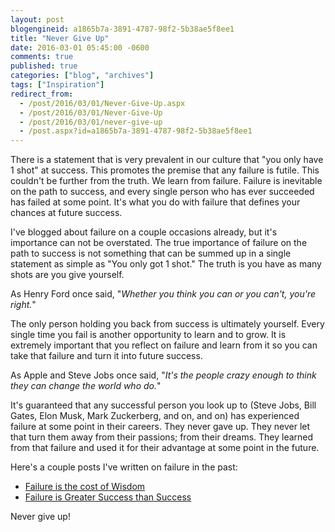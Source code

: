```yaml
---
layout: post
blogengineid: a1865b7a-3891-4787-98f2-5b38ae5f8ee1
title: "Never Give Up"
date: 2016-03-01 05:45:00 -0600
comments: true
published: true
categories: ["blog", "archives"]
tags: ["Inspiration"]
redirect_from: 
  - /post/2016/03/01/Never-Give-Up.aspx
  - /post/2016/03/01/Never-Give-Up
  - /post/2016/03/01/never-give-up
  - /post.aspx?id=a1865b7a-3891-4787-98f2-5b38ae5f8ee1
---
```

<!-- more -->

There is a statement that is very prevalent in our culture that "you only have 1 shot" at success. This promotes the premise that any failure is futile. This couldn't be further from the truth. We learn from failure. Failure is inevitable on the path to success, and every single person who has ever succeeded has failed at some point. It's what you do with failure that defines your chances at future success.

I've blogged about failure on a couple occasions already, but it's importance can not be overstated. The true importance of failure on the path to success is not something that can be summed up in a single statement as simple as "You only got 1 shot." The truth is you have as many shots are you give yourself.

As Henry Ford once said, "*Whether you think you can or you can't, you're right.*"

The only person holding you back from success is ultimately yourself. Every single time you fail is another opportunity to learn and to grow. It is extremely important that you reflect on failure and learn from it so you can take that failure and turn it into future success.

As Apple and Steve Jobs once said, "*It's the people crazy enough to think they can change the world who do.*"

It's guaranteed that any successful person you look up to (Steve Jobs, Bill Gates, Elon Musk, Mark Zuckerberg, and on, and on) has experienced failure at some point in their careers. They never gave up. They never let that turn them away from their passions; from their dreams. They learned from that failure and used it for their advantage at some point in the future.

Here's a couple posts I've written on failure in the past:
<ul>
<li><a href="/post/2016/02/09/Failure-is-the-cost-of-Wisdom">Failure is the cost of Wisdom</a></li>
<li><a href="/post/2013/09/08/Failure-Is-Greater-Success-Than-Success">Failure is Greater Success than Success</a></li>
</ul>

Never give up!
